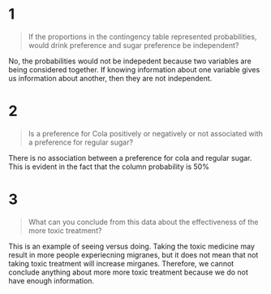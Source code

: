 # 1

> If the proportions in the contingency table represented probabilities,
> would drink preference and sugar preference be independent?

No, the probabilities would not be indepedent because two variables are
being considered together. If knowing information about one variable
gives us information about another, then they are not independent.

# 2

> Is a preference for Cola positively or negatively or not associated
> with a preference for regular sugar?

There is no association between a preference for cola and regular sugar.
This is evident in the fact that the column probability is 50%

# 3

> What can you conclude from this data about the effectiveness of the
> more toxic treatment?

This is an example of seeing versus doing. Taking the toxic medicine may
result in more people experiecning migranes, but it does not mean that
not taking toxic treatment will increase mirganes. Therefore, we cannot
conclude anything about more more toxic treatment because we do not have
enough information.
